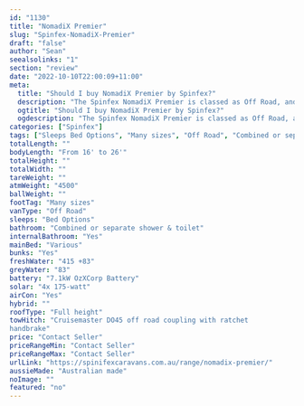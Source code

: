 ```yaml
---
id: "1130"
title: "NomadiX Premier"
slug: "Spinfex-NomadiX-Premier"
draft: "false"
author: "Sean"
seealsolinks: "1"
section: "review"
date: "2022-10-10T22:00:09+11:00"
meta:
  title: "Should I buy NomadiX Premier by Spinfex?"
  description: "The Spinfex NomadiX Premier is classed as Off Road, and sleeps Bed Options people. It is Australian made and comes in at Many sizes. It generally has Combined or separate shower & toilet."
  ogtitle: "Should I buy NomadiX Premier by Spinfex?"
  ogdescription: "The Spinfex NomadiX Premier is classed as Off Road, and sleeps Bed Options people. It is Australian made and comes in at Many sizes. It generally has Combined or separate shower & toilet."
categories: ["Spinfex"]
tags: ["Sleeps Bed Options", "Many sizes", "Off Road", "Combined or separate shower & toilet", "Full height", "Price Unknown", "Australian made"]
totalLength: ""
bodyLength: "From 16' to 26'"
totalHeight: ""
totalWidth: ""
tareWeight: ""
atmWeight: "4500"
ballWeight: ""
footTag: "Many sizes"
vanType: "Off Road"
sleeps: "Bed Options"
bathroom: "Combined or separate shower & toilet"
internalBathroom: "Yes"
mainBed: "Various"
bunks: "Yes"
freshWater: "415 +83"
greyWater: "83"
battery: "7.1kW OzXCorp Battery"
solar: "4x 175-watt"
airCon: "Yes"
hybrid: ""
roofType: "Full height"
towHitch: "Cruisemaster DO45 off road coupling with ratchet
handbrake"
price: "Contact Seller"
priceRangeMin: "Contact Seller"
priceRangeMax: "Contact Seller"
urlLink: "https://spinifexcaravans.com.au/range/nomadix-premier/"
aussieMade: "Australian made"
noImage: ""
featured: "no"
---
```

